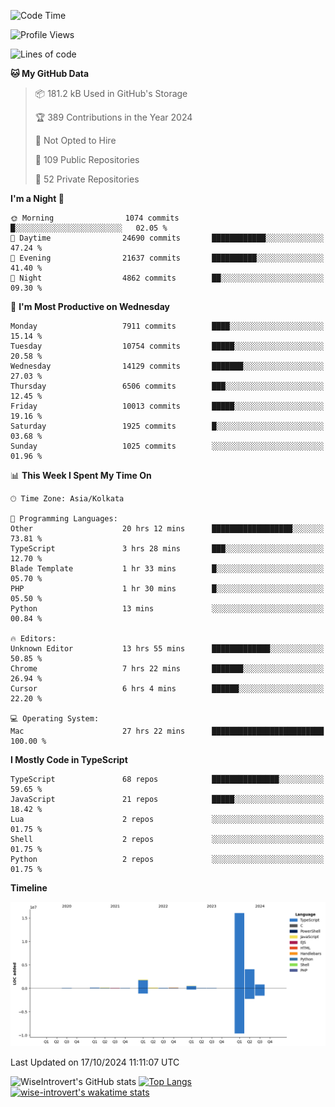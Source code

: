 <!--START_SECTION:waka-->
![Code Time](http://img.shields.io/badge/Code%20Time-1%2C682%20hrs%2048%20mins-blue)

![Profile Views](http://img.shields.io/badge/Profile%20Views-0-blue)

![Lines of code](https://img.shields.io/badge/From%20Hello%20World%20I%27ve%20Written-23.9%20million%20lines%20of%20code-blue)

**🐱 My GitHub Data** 

> 📦 181.2 kB Used in GitHub's Storage 
 > 
> 🏆 389 Contributions in the Year 2024
 > 
> 🚫 Not Opted to Hire
 > 
> 📜 109 Public Repositories 
 > 
> 🔑 52 Private Repositories 
 > 
**I'm a Night 🦉** 

```text
🌞 Morning                1074 commits        █░░░░░░░░░░░░░░░░░░░░░░░░   02.05 % 
🌆 Daytime                24690 commits       ████████████░░░░░░░░░░░░░   47.24 % 
🌃 Evening                21637 commits       ██████████░░░░░░░░░░░░░░░   41.40 % 
🌙 Night                  4862 commits        ██░░░░░░░░░░░░░░░░░░░░░░░   09.30 % 
```
📅 **I'm Most Productive on Wednesday** 

```text
Monday                   7911 commits        ████░░░░░░░░░░░░░░░░░░░░░   15.14 % 
Tuesday                  10754 commits       █████░░░░░░░░░░░░░░░░░░░░   20.58 % 
Wednesday                14129 commits       ███████░░░░░░░░░░░░░░░░░░   27.03 % 
Thursday                 6506 commits        ███░░░░░░░░░░░░░░░░░░░░░░   12.45 % 
Friday                   10013 commits       █████░░░░░░░░░░░░░░░░░░░░   19.16 % 
Saturday                 1925 commits        █░░░░░░░░░░░░░░░░░░░░░░░░   03.68 % 
Sunday                   1025 commits        ░░░░░░░░░░░░░░░░░░░░░░░░░   01.96 % 
```


📊 **This Week I Spent My Time On** 

```text
🕑︎ Time Zone: Asia/Kolkata

💬 Programming Languages: 
Other                    20 hrs 12 mins      ██████████████████░░░░░░░   73.81 % 
TypeScript               3 hrs 28 mins       ███░░░░░░░░░░░░░░░░░░░░░░   12.70 % 
Blade Template           1 hr 33 mins        █░░░░░░░░░░░░░░░░░░░░░░░░   05.70 % 
PHP                      1 hr 30 mins        █░░░░░░░░░░░░░░░░░░░░░░░░   05.50 % 
Python                   13 mins             ░░░░░░░░░░░░░░░░░░░░░░░░░   00.84 % 

🔥 Editors: 
Unknown Editor           13 hrs 55 mins      █████████████░░░░░░░░░░░░   50.85 % 
Chrome                   7 hrs 22 mins       ███████░░░░░░░░░░░░░░░░░░   26.94 % 
Cursor                   6 hrs 4 mins        ██████░░░░░░░░░░░░░░░░░░░   22.20 % 

💻 Operating System: 
Mac                      27 hrs 22 mins      █████████████████████████   100.00 % 
```

**I Mostly Code in TypeScript** 

```text
TypeScript               68 repos            ███████████████░░░░░░░░░░   59.65 % 
JavaScript               21 repos            █████░░░░░░░░░░░░░░░░░░░░   18.42 % 
Lua                      2 repos             ░░░░░░░░░░░░░░░░░░░░░░░░░   01.75 % 
Shell                    2 repos             ░░░░░░░░░░░░░░░░░░░░░░░░░   01.75 % 
Python                   2 repos             ░░░░░░░░░░░░░░░░░░░░░░░░░   01.75 % 
```



**Timeline**

![Lines of Code chart](https://raw.githubusercontent.com/wise-introvert/wise-introvert/master/assets/bar_graph.png)


 Last Updated on 17/10/2024 11:11:07 UTC
<!--END_SECTION:waka-->

![WiseIntrovert's GitHub stats](https://github-readme-stats.vercel.app/api?username=wise-introvert&count_private=true&show_icons=true)
[![Top Langs](https://github-readme-stats.vercel.app/api/top-langs/?username=wise-introvert&langs_count=10)](https://github.com/anuraghazra/github-readme-stats)
[![wise-introvert's wakatime stats](https://github-readme-stats.vercel.app/api/wakatime?username=wiseintrovert)](https://github.com/anuraghazra/github-readme-stats)
